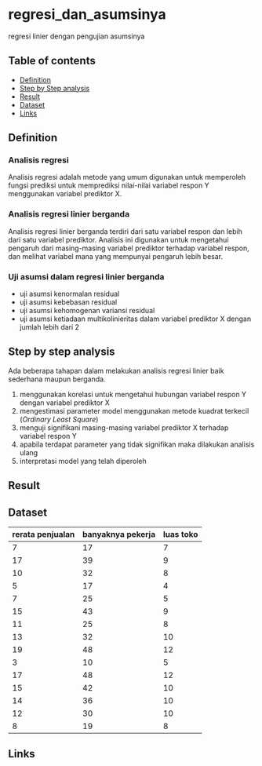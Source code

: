 # regresi_dan_asumsinya
regresi linier dengan pengujian asumsinya

## Table of contents
- [Definition](https://github.com/DiannitaOlipmimi/regresi_dan_asumsinya#definition)
- [Step by Step analysis](https://github.com/DiannitaOlipmimi/regresi_dan_asumsinya#step-by-step-analysis)
- [Result](https://github.com/DiannitaOlipmimi/regresi_dan_asumsinya#step-by-step-analysis)
- [Dataset](https://github.com/DiannitaOlipmimi/regresi_dan_asumsinya#step-by-step-analysis)
- [Links](https://github.com/DiannitaOlipmimi/regresi_dan_asumsinya#step-by-step-analysis)

## Definition

### Analisis regresi
Analisis regresi adalah metode yang umum digunakan untuk memperoleh fungsi prediksi untuk memprediksi nilai-nilai variabel respon Y menggunakan variabel prediktor X.

### Analisis regresi linier berganda
Analisis regresi linier berganda terdiri dari satu variabel respon dan lebih dari satu variabel prediktor. Analisis ini digunakan untuk mengetahui pengaruh dari masing-masing variabel prediktor terhadap variabel respon, dan melihat variabel mana yang mempunyai pengaruh lebih besar.

### Uji asumsi dalam regresi linier berganda
- uji asumsi kenormalan residual
- uji asumsi kebebasan residual
- uji asumsi kehomogenan variansi residual
- uji asumsi ketiadaan multikolinieritas dalam variabel prediktor X dengan jumlah lebih dari 2

## Step by step analysis
Ada beberapa tahapan dalam melakukan analisis regresi linier baik sederhana maupun berganda. 
1. menggunakan korelasi untuk mengetahui hubungan variabel respon Y dengan variabel prediktor X
2. mengestimasi parameter model menggunakan metode kuadrat terkecil (*Ordinary Least Square*)
3. menguji signifikani masing-masing variabel prediktor X terhadap variabel respon Y
4. apabila terdapat parameter yang tidak signifikan maka dilakukan analisis ulang
5. interpretasi model yang telah diperoleh

## Result

## Dataset
| **rerata penjualan** | **banyaknya pekerja** | **luas toko** |
| ---------------- | ----------------- | --------- |
| 7                | 17                | 7         |
| 17               | 39                | 9         |
| 10               | 32                | 8         |
| 5                | 17                | 4         |
| 7                | 25                | 5         |
| 15               | 43                | 9         |
| 11               | 25                | 8         |
| 13               | 32                | 10        |
| 19               | 48                | 12        |
| 3                | 10                | 5         |
| 17               | 48                | 12        |
| 15               | 42                | 10        |
| 14               | 36                | 10        |
| 12               | 30                | 10        |
| 8                | 19                | 8         |

## Links